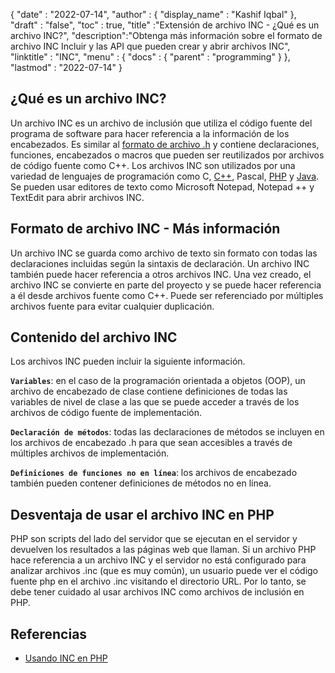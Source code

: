 {
  "date" : "2022-07-14",
  "author" : {
    "display_name" : "Kashif Iqbal"
},
  "draft" : "false",
  "toc" : true,
  "title" :"Extensión de archivo INC - ¿Qué es un archivo INC?",
  "description":"Obtenga más información sobre el formato de archivo INC Incluir y las API que pueden crear y abrir archivos INC",
  "linktitle" : "INC",
  "menu" : {
    "docs" : {
      "parent" : "programming"
}
},
  "lastmod" : "2022-07-14"
}

## ¿Qué es un archivo INC?

Un archivo INC es un archivo de inclusión que utiliza el código fuente del programa de software para hacer referencia a la información de los encabezados. Es similar al [formato de archivo .h](/es/programming/h/) y contiene declaraciones, funciones, encabezados o macros que pueden ser reutilizados por archivos de código fuente como C++. Los archivos INC son utilizados por una variedad de lenguajes de programación como C, [C++](/es/programming/cpp/), Pascal, [PHP](/es/programming/php/) y [Java](/es/programming/java/). Se pueden usar editores de texto como Microsoft Notepad, Notepad ++ y TextEdit para abrir archivos INC.

## Formato de archivo INC - Más información

Un archivo INC se guarda como archivo de texto sin formato con todas las declaraciones incluidas según la sintaxis de declaración. Un archivo INC también puede hacer referencia a otros archivos INC. Una vez creado, el archivo INC se convierte en parte del proyecto y se puede hacer referencia a él desde archivos fuente como C++. Puede ser referenciado por múltiples archivos fuente para evitar cualquier duplicación.

## Contenido del archivo INC

Los archivos INC pueden incluir la siguiente información.

**`Variables`**: en el caso de la programación orientada a objetos (OOP), un archivo de encabezado de clase contiene definiciones de todas las variables de nivel de clase a las que se puede acceder a través de los archivos de código fuente de implementación.

**`Declaración de métodos`**: todas las declaraciones de métodos se incluyen en los archivos de encabezado .h para que sean accesibles a través de múltiples archivos de implementación.

**`Definiciones de funciones no en línea`**: los archivos de encabezado también pueden contener definiciones de métodos no en línea.

## Desventaja de usar el archivo INC en PHP

PHP son scripts del lado del servidor que se ejecutan en el servidor y devuelven los resultados a las páginas web que llaman. Si un archivo PHP hace referencia a un archivo INC y el servidor no está configurado para analizar archivos .inc (que es muy común), un usuario puede ver el código fuente php en el archivo .inc visitando el directorio URL. Por lo tanto, se debe tener cuidado al usar archivos INC como archivos de inclusión en PHP.

## Referencias

* [Usando INC en PHP](https://stackoverflow.com/questions/7129842/what-is-an-inc-and-why-use-it)

